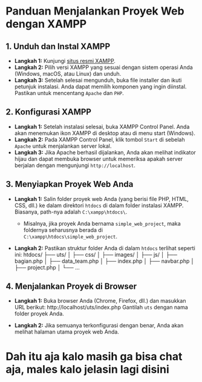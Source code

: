 # Panduan Menjalankan Proyek Web dengan XAMPP

## 1. Unduh dan Instal XAMPP

- **Langkah 1:** Kunjungi [situs resmi XAMPP](https://www.apachefriends.org/index.html).
- **Langkah 2:** Pilih versi XAMPP yang sesuai dengan sistem operasi Anda (Windows, macOS, atau Linux) dan unduh.
- **Langkah 3:** Setelah selesai mengunduh, buka file installer dan ikuti petunjuk instalasi. Anda dapat memilih komponen yang ingin diinstal. Pastikan untuk mencentang `Apache` dan `PHP`.

## 2. Konfigurasi XAMPP

- **Langkah 1:** Setelah instalasi selesai, buka XAMPP Control Panel. Anda akan menemukan ikon XAMPP di desktop atau di menu start (Windows).
- **Langkah 2:** Pada XAMPP Control Panel, klik tombol `Start` di sebelah `Apache` untuk menjalankan server lokal.
- **Langkah 3:** Jika Apache berhasil dijalankan, Anda akan melihat indikator hijau dan dapat membuka browser untuk memeriksa apakah server berjalan dengan mengunjungi `http://localhost`.

## 3. Menyiapkan Proyek Web Anda

- **Langkah 1:** Salin folder proyek web Anda (yang berisi file PHP, HTML, CSS, dll.) ke dalam direktori `htdocs` di dalam folder instalasi XAMPP. Biasanya, path-nya adalah `C:\xampp\htdocs\`.
  - Misalnya, jika proyek Anda bernama `simple_web_project`, maka foldernya seharusnya berada di `C:\xampp\htdocs\simple_web_project`.
  
- **Langkah 2:** Pastikan struktur folder Anda di dalam `htdocs` terlihat seperti ini:
htdocs/
├── uts/
│   ├── css/
│   ├── images/
│   ├── js/
│   ├── bagian.php
│   ├── data_team.php
│   ├── index.php
│   ├── navbar.php
│   ├── project.php
│   └── ...


## 4. Menjalankan Proyek di Browser

- **Langkah 1:** Buka browser Anda (Chrome, Firefox, dll.) dan masukkan URL berikut:
http://localhost/uts/index.php
Gantilah `uts` dengan nama folder proyek Anda.

- **Langkah 2:** Jika semuanya terkonfigurasi dengan benar, Anda akan melihat halaman utama proyek web Anda.

# Dah itu aja kalo masih ga bisa chat aja, males kalo jelasin lagi disini 

